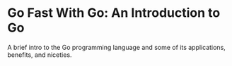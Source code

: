 # Go Fast With Go: An Introduction to Go

A brief intro to the Go programming language and some of its applications,
benefits, and niceties.
